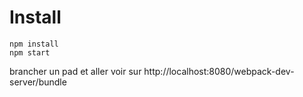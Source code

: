 # Install
```
npm install
npm start
```

brancher un pad et aller voir sur http://localhost:8080/webpack-dev-server/bundle
